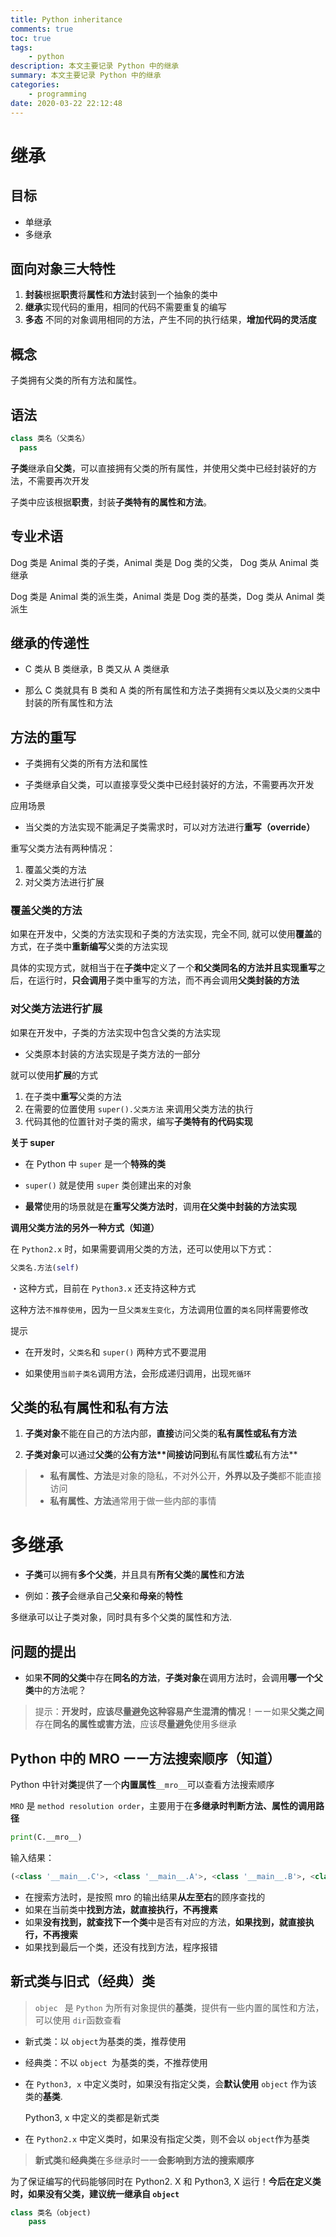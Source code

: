 ```yaml
---
title: Python inheritance
comments: true
toc: true
tags:
    - python
description: 本文主要记录 Python 中的继承
summary: 本文主要记录 Python 中的继承
categories:
    - programming
date: 2020-03-22 22:12:48
---
```


# 继承

## 目标

-   单继承
-   多继承

## 面向对象三大特性

1. **封装**根据**职责**将**属性**和**方法**封装到一个抽象的类中
2. **继承**实现代码的重用，相同的代码不需要重复的编写
3. **多态** 不同的对象调用相同的方法，产生不同的执行结果，**增加代码的灵活度**

## 概念

子类拥有父类的所有方法和属性。

## 语法

```python
class 类名（父类名）
  pass
```

**子类**继承自**父类**，可以直接拥有父类的所有属性，并使用父类中已经封装好的方法，不需要再次开发

子类中应该根据**职责**，封装**子类特有的属性和方法**。

## 专业术语

Dog 类是 Animal 类的子类，Animal 类是 Dog 类的父类， Dog 类从 Animal 类继承

Dog 类是 Animal 类的派生类，Animal 类是 Dog 类的基类，Dog 类从 Animal 类派生

## 继承的传递性

-   C 类从 B 类继承，B 类又从 A 类继承

-   那么 C 类就具有 B 类和 A 类的所有属性和方法子类拥有`父类`以及`父类的父类`中封装的所有属性和方法

## 方法的重写

-   子类拥有父类的所有方法和属性

-   子类继承自父类，可以直接享受父类中已经封装好的方法，不需要再次开发

应用场景

-   当父类的方法实现不能满足子类需求时，可以对方法进行**重写（override）**

重写父类方法有两种情况：

1. 覆盖父类的方法
2. 对父类方法进行扩展

### 覆盖父类的方法

如果在开发中，父类的方法实现和子类的方法实现，完全不同, 就可以使用**覆盖**的方式，在子类中**重新编写**父类的方法实现

具体的实现方式，就相当于在**子类中**定义了ー个**和父类同名的方法并且实现重写**之后，在运行时，**只会调用**子类中重写的方法，而不再会调用**父类封装的方法**

### 对父类方法进行扩展

如果在开发中，子类的方法实现中包含父类的方法实现

-   父类原本封装的方法实现是子类方法的一部分

就可以使用**扩展**的方式

1. 在子类中**重写**父类的方法
2. 在需要的位置使用 `super().父类方法` 来调用父类方法的执行
3. 代码其他的位置针对子类的需求，编写**子类特有的代码实现**

**关于 super**

-   在 Python 中 `super` 是一个**特殊的类**

-   `super()` 就是使用 `super` 类创建出来的对象

-   **最常**使用的场景就是在**重写父类方法时**，调用**在父类中封装的方法实现**

**调用父类方法的另外一种方式（知道）**

在 `Python2.x` 时，如果需要调用父类的方法，还可以使用以下方式：

```python
父类名.方法(self)
```

・这种方式，目前在 `Python3.x` 还支持这种方式

这种方法`不推荐使用`，因为一旦`父类发生变化`，方法调用位置的`类名`同样需要修改

提示

-   在开发时，`父类名`和 `super()` 两种方式不要混用

-   如果使用`当前子类名`调用方法，会形成递归调用，出现`死循环`

## 父类的私有属性和私有方法

1. **子类对象**不能在自己的方法内部，**直接**访问父类的**私有属性或私有方法**

2. **子类对象**可以通过**父类**的**公有方法\*\***间接**访问到**私有属性**或**私有方法\*\*

> -   **私有属性、方法**是对象的隐私，不对外公开，**外界以及子类**都不能直接访问
> -   **私有属性、方法**通常用于做一些内部的事情

# 多继承

-   **子类**可以拥有**多个父类**，并且具有**所有父类**的**属性**和**方法**

-   例如：**孩子**会继承自己**父亲**和**母亲**的**特性**

多继承可以让子类对象，同时具有多个父类的属性和方法.

## 问题的提出

-   如果**不同的父类**中存在**同名的方法**，**子类对象**在调用方法时，会调用**哪一个父类**中的方法呢？

> 提示：**开发时，应该尽量避免这种容易产生混清的情况**！ーー如果**父类之间**存在**同名的属性或害方法**，应该**尽量避免**使用多继承

## Python 中的 MRO ーー方法搜索顺序（知道）

Python 中针对**类**提供了一个**内置属性**`__mro__`可以查看方法搜索顺序

`MRO` 是 `method resolution order`，主要用于在**多继承时判断方法、属性的调用路径**

```python
print(C.__mro__)
```

输入结果：

```python
(<class '__main__.C'>, <class '__main__.A'>, <class '__main__.B'>, <class 'object'>)
```

-   在搜索方法时，是按照 mro 的输出结果**从左至右**的顾序查找的
-   如果在当前类中**找到方法，就直接执行，不再搜素**
-   如果**没有找到，就查找下ー个类**中是否有对应的方法，**如果找到，就直接执行，不再搜索**
-   如果找到最后一个类，还没有找到方法，程序报错

## 新式类与旧式（经典）类

> `objec ` 是 `Python` 为所有对象提供的**基类**，提供有一些内置的属性和方法，可以使用 `dir`函数查看

-   新式类：以 `object`为基类的类，推荐使用

-   经典类：不以 `object `为基类的类，不推荐使用

-   在 `Python3, x` 中定义类时，如果没有指定父类，会**默认使用** `object` 作为该类的**基类**.

    Python3, x 中定义的类都是新式类

-   在 `Python2.x` 中定义类时，如果没有指定父类，则不会以 `object`作为基类

> **新式类**和**经典类**在多继承时一一**会影响到方法的搜索顺序**

为了保证编写的代码能够同时在 Python2. X 和 Python3, X 运行！**今后在定义类时，如果没有父类，建议统一继承自 `object`**

```python
class 类名（object)
	pass
```
